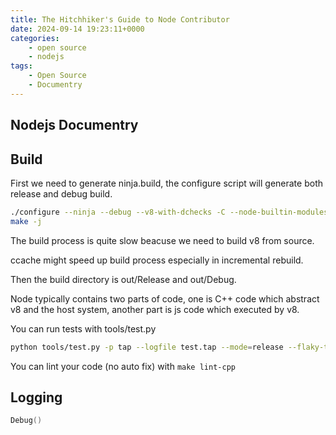 ```yaml
---
title: The Hitchhiker's Guide to Node Contributor
date: 2024-09-14 19:23:11+0000
categories:
    - open source
    - nodejs
tags:
    - Open Source
    - Documentry
---
```


<script defer src="/youtube.js" type="module"></script>

## **Nodejs Documentry**

<youtube-player video-id="LB8KwiiUGy0"></youtube-player>


## Build

First we need to generate ninja.build, the configure script will generate both release and debug build.

```bash
./configure --ninja --debug --v8-with-dchecks -C --node-builtin-modules-path $(pwd)
make -j

```

The build process is quite slow beacuse we need to build v8 from source.

ccache might speed up build process especially in incremental rebuild.

Then the build directory is out/Release and out/Debug.


Node typically contains two parts of code, one is C++ code which abstract v8 and the host system, another part is js code which executed by v8.


You can run tests with tools/test.py

```bash
python tools/test.py -p tap --logfile test.tap --mode=release --flaky-tests=keep_retrying -p actions --node-args='--test-reporter=spec' --node-args='--test-reporter-destination=stdout' --measure-flakiness 9 test/parallel/test-zlib-crc32.js
```


You can lint your code (no auto fix) with `make lint-cpp`


## Logging


```cpp
Debug()
```